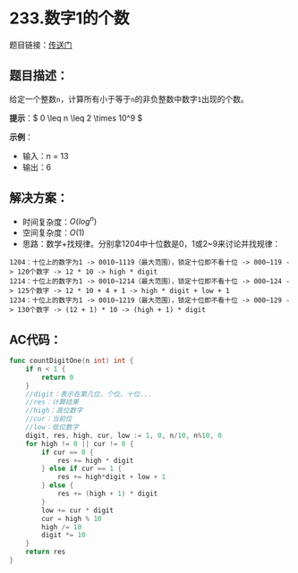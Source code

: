 # 233.数字1的个数
题目链接：[传送门](https://leetcode-cn.com/problems/number-of-digit-one/)

## 题目描述：
给定一个整数`n`，计算所有小于等于`n`的非负整数中数字`1`出现的个数。

**提示**：$ 0 \leq n \leq 2 \times 10^9 $

**示例**：
- 输入：n = 13
- 输出：6

## 解决方案：
- 时间复杂度：$O(log^n)$
- 空间复杂度：$O(1)$
- 思路：数学+找规律。分别拿1204中十位数是0，1或2~9来讨论并找规律：

```
1204：十位上的数字为1 -> 0010~1119（最大范围），锁定十位即不看十位 -> 000~119 -> 120个数字 -> 12 * 10 -> high * digit
1214：十位上的数字为1 -> 0010~1214（最大范围），锁定十位即不看十位 -> 000~124 -> 125个数字 -> 12 * 10 + 4 + 1 -> high * digit + low + 1
1234：十位上的数字为1 -> 0010~1219（最大范围），锁定十位即不看十位 -> 000~129 -> 130个数字 -> (12 + 1) * 10 -> (high + 1) * digit
```

## AC代码：
```go
func countDigitOne(n int) int {
	if n < 1 {
		return 0
	}
	//digit：表示在第几位，个位、十位...
	//res：计算结果
	//high：高位数字
	//cur：当前位
	//low：低位数字
	digit, res, high, cur, low := 1, 0, n/10, n%10, 0
	for high != 0 || cur != 0 {
		if cur == 0 {
			res += high * digit
		} else if cur == 1 {
			res += high*digit + low + 1
		} else {
			res += (high + 1) * digit
		}
		low += cur * digit
		cur = high % 10
		high /= 10
		digit *= 10
	}
	return res
}
```